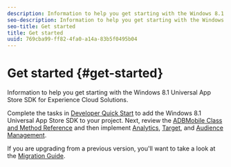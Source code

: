 ```yaml
---
description: Information to help you get starting with the Windows 8.1 Universal App Store SDK for Experience Cloud Solutions.
seo-description: Information to help you get starting with the Windows 8.1 Universal App Store SDK for Experience Cloud Solutions.
seo-title: Get started
title: Get started
uuid: 769cba99-ff82-4fa0-a14a-83b5f0495b04
---
```


# Get started {#get-started}

Information to help you get starting with the Windows 8.1 Universal App Store SDK for Experience Cloud Solutions.

Complete the tasks in [Developer Quick Start](/help/windows-appstore/c-getting-started/dev-qs.md) to add the Windows 8.1 Universal App Store SDK to your project. Next, review the [ADBMobile Class and Method Reference](/help/windows-appstore/c-configuration/c-configuration.md) and then implement [Analytics](/help/windows-appstore/analytics/analytics.md), [Target](/help/windows-appstore/target/target.md), and [Audience Management](/help/windows-appstore/target/target.md).

If you are upgrading from a previous version, you'll want to take a look at the [Migration Guide](/help/windows-appstore/migration-v3.md). 
